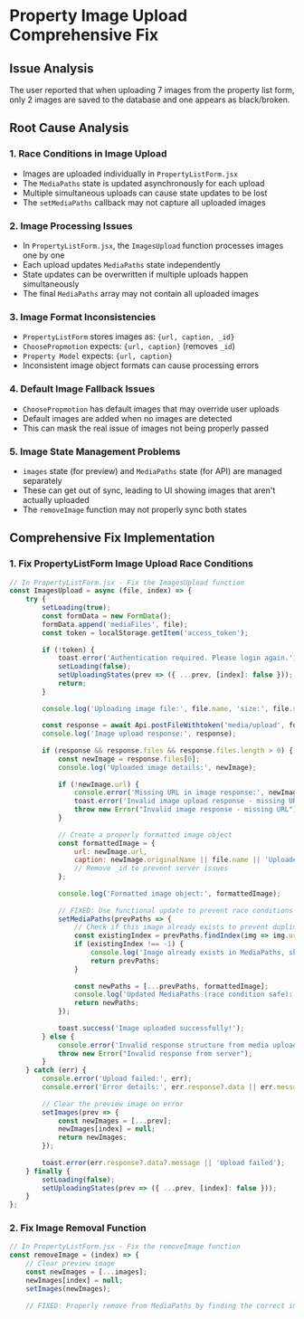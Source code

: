 # Property Image Upload Comprehensive Fix

## Issue Analysis

The user reported that when uploading 7 images from the property list form, only 2 images are saved to the database and one appears as black/broken.

## Root Cause Analysis

### 1. **Race Conditions in Image Upload**
- Images are uploaded individually in `PropertyListForm.jsx`
- The `MediaPaths` state is updated asynchronously for each upload
- Multiple simultaneous uploads can cause state updates to be lost
- The `setMediaPaths` callback may not capture all uploaded images

### 2. **Image Processing Issues**
- In `PropertyListForm.jsx`, the `ImagesUpload` function processes images one by one
- Each upload updates `MediaPaths` state independently
- State updates can be overwritten if multiple uploads happen simultaneously
- The final `MediaPaths` array may not contain all uploaded images

### 3. **Image Format Inconsistencies**
- `PropertyListForm` stores images as: `{url, caption, _id}`
- `ChoosePropmotion` expects: `{url, caption}` (removes `_id`)
- `Property Model` expects: `{url, caption}` 
- Inconsistent image object formats can cause processing errors

### 4. **Default Image Fallback Issues**
- `ChoosePropmotion` has default images that may override user uploads
- Default images are added when no images are detected
- This can mask the real issue of images not being properly passed

### 5. **Image State Management Problems**
- `images` state (for preview) and `MediaPaths` state (for API) are managed separately
- These can get out of sync, leading to UI showing images that aren't actually uploaded
- The `removeImage` function may not properly sync both states

## Comprehensive Fix Implementation

### 1. Fix PropertyListForm Image Upload Race Conditions

```javascript
// In PropertyListForm.jsx - Fix the ImagesUpload function
const ImagesUpload = async (file, index) => {
    try {
        setLoading(true);
        const formData = new FormData();
        formData.append('mediaFiles', file);
        const token = localStorage.getItem('access_token');
        
        if (!token) {
            toast.error('Authentication required. Please login again.');
            setLoading(false);
            setUploadingStates(prev => ({ ...prev, [index]: false }));
            return;
        }
        
        console.log('Uploading image file:', file.name, 'size:', file.size);
        
        const response = await Api.postFileWithtoken('media/upload', formData);
        console.log('Image upload response:', response);
        
        if (response && response.files && response.files.length > 0) {
            const newImage = response.files[0];
            console.log('Uploaded image details:', newImage);
            
            if (!newImage.url) {
                console.error('Missing URL in image response:', newImage);
                toast.error('Invalid image upload response - missing URL');
                throw new Error("Invalid image response - missing URL");
            }
            
            // Create a properly formatted image object
            const formattedImage = {
                url: newImage.url,
                caption: newImage.originalName || file.name || 'Uploaded image'
                // Remove _id to prevent server issues
            };
            
            console.log('Formatted image object:', formattedImage);
            
            // FIXED: Use functional update to prevent race conditions
            setMediaPaths(prevPaths => {
                // Check if this image already exists to prevent duplicates
                const existingIndex = prevPaths.findIndex(img => img.url === formattedImage.url);
                if (existingIndex !== -1) {
                    console.log('Image already exists in MediaPaths, skipping duplicate');
                    return prevPaths;
                }
                
                const newPaths = [...prevPaths, formattedImage];
                console.log('Updated MediaPaths (race condition safe):', newPaths);
                return newPaths;
            });
            
            toast.success('Image uploaded successfully!');
        } else {
            console.error('Invalid response structure from media upload:', response);
            throw new Error("Invalid response from server");
        }
    } catch (err) {
        console.error('Upload failed:', err);
        console.error('Error details:', err.response?.data || err.message);
        
        // Clear the preview image on error
        setImages(prev => {
            const newImages = [...prev];
            newImages[index] = null;
            return newImages;
        });
        
        toast.error(err.response?.data?.message || 'Upload failed');
    } finally {
        setLoading(false);
        setUploadingStates(prev => ({ ...prev, [index]: false }));
    }
};
```

### 2. Fix Image Removal Function

```javascript
// In PropertyListForm.jsx - Fix the removeImage function
const removeImage = (index) => {
    // Clear preview image
    const newImages = [...images];
    newImages[index] = null;
    setImages(newImages);
    
    // FIXED: Properly remove from MediaPaths by finding the correct image
